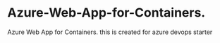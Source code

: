 # Azure-Web-App-for-Containers.
Azure Web App for Containers. this is created for azure devops starter 
